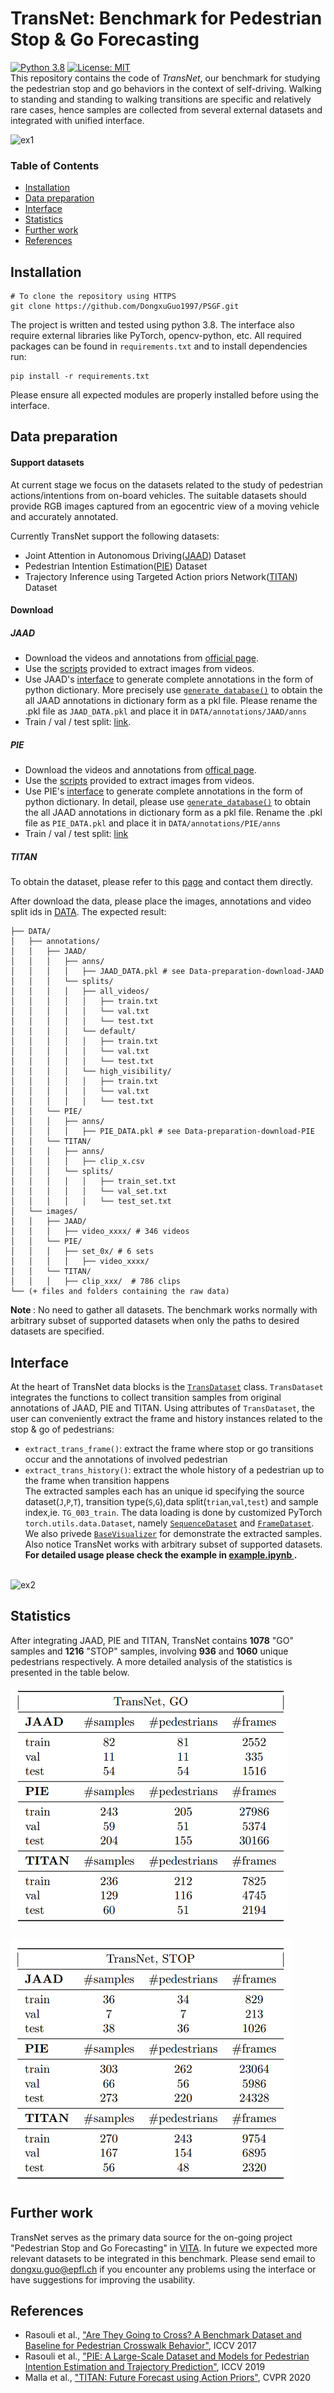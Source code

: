 # TransNet: Benchmark for Pedestrian Stop & Go Forecasting
[![Python 3.8](https://img.shields.io/badge/python-3.8-blue.svg)](https://www.python.org/downloads/release/python-380//)
[![License: MIT](https://img.shields.io/badge/License-MIT-yellow.svg)](https://opensource.org/licenses/MIT) <br>
This repository contains the code of *TransNet*, our benchmark for studying the pedestrian stop and go behaviors in the context of self-driving. 
Walking to standing and standing to walking transitions are specific and relatively rare cases, hence samples are collected from several external datasets and 
integrated with unified interface.

![ex1](imgs/jaad_01.gif)

### Table of Contents
- [Installation](#installation)
- [Data preparation](#data-preparation)
- [Interface](#interface)
- [Statistics](#Statistics)
- [Further work](#further-work)
- [References](#references)


## Installation

```
# To clone the repository using HTTPS
git clone https://github.com/DongxuGuo1997/PSGF.git
```

The project is written and tested using python 3.8. The interface also require external libraries like PyTorch,
opencv-python, etc.  All required packages can be found in `requirements.txt` and to install dependencies run:
```
pip install -r requirements.txt
```
Please ensure all expected modules are properly installed before using the interface.


## Data preparation
#### Support datasets
At current stage we focus on the datasets related to the study of pedestrian actions/intentions from on-board vehicles.
The suitable datasets should provide RGB images captured from an egocentric view of a moving vehicle and accurately annotated.<br>

Currently TransNet support the following datasets:<br/>
* Joint Attention in Autonomous Driving([JAAD](http://data.nvision2.eecs.yorku.ca/JAAD_dataset/)) Dataset
* Pedestrian Intention Estimation([PIE](http://data.nvision2.eecs.yorku.ca/PIE_dataset/)) Dataset
* Trajectory Inference using Targeted Action priors Network([TITAN](https://usa.honda-ri.com/titan)) Dataset

#### Download
##### JAAD

- Download the videos and annotations from [official page](https://github.com/ykotseruba/JAAD). 
- Use the [scripts](https://github.com/ykotseruba/JAAD/blob/JAAD_2.0/split_clips_to_frames.sh) provided to extract images from videos.
- Use JAAD's [interface](https://github.com/ykotseruba/JAAD/blob/JAAD_2.0/jaad_data.py) to generate complete annotations in the form of python dictionary.
  More precisely use [`generate_database()`](https://github.com/ykotseruba/JAAD/blob/JAAD_2.0/jaad_data.py#L421) to obtain the all JAAD annotations in dictionary form as a pkl file.
  Please rename the .pkl file as `JAAD_DATA.pkl` and place it in `DATA/annotations/JAAD/anns`
- Train / val / test split: [link](https://github.com/ykotseruba/JAAD/tree/JAAD_2.0/split_ids).

##### PIE

- Download the videos and annotations from [offical page](https://github.com/aras62/PIE#interface). 
- Use the [scripts](https://github.com/aras62/PIE/blob/master/split_clips_to_frames.sh) provided to extract images from videos.
- Use PIE's [interface](https://github.com/aras62/PIE/blob/master/pie_data.py) to generate complete annotations in the form of python dictionary.
  In detail, please use [`generate_database()`](https://github.com/aras62/PIE/blob/master/pie_data.py#L441) to obtain the all JAAD annotations in dictionary form as a pkl file.
  Rename the .pkl file as `PIE_DATA.pkl` and place it in `DATA/annotations/PIE/anns`
- Train / val / test split: [link](https://github.com/aras62/PIE/blob/2256f96b8ab24d8407af34fb1f0b9a4714cd532e/pie_data.py#L84)

##### TITAN
To obtain the dataset, please refer to this [page]( https://usa.honda-ri.com/titan) and contact them directly.

After download the data, please place the images, annotations and video split ids in [DATA](https://github.com/DongxuGuo1997/TransNet/tree/main/DATA).
The expected result:
```
├── DATA/
│   ├── annotations/ 
│   │   ├── JAAD/ 
│   │   │   ├── anns/  
│   │   │   │   ├── JAAD_DATA.pkl # see Data-preparation-download-JAAD
│   │   │   └── splits/
│   │   │   │   ├── all_videos/
│   │   │   │   │   ├── train.txt
│   │   │   │   │   └── val.txt
│   │   │   │   │   └── test.txt
│   │   │   │   └── default/
│   │   │   │   │   ├── train.txt
│   │   │   │   │   └── val.txt
│   │   │   │   │   └── test.txt
│   │   │   │   └── high_visibility/
│   │   │   │   │   ├── train.txt
│   │   │   │   │   └── val.txt
│   │   │   │   │   └── test.txt
│   │   └── PIE/
│   │   │   ├── anns/ 
│   │   │   │   ├── PIE_DATA.pkl # see Data-preparation-download-PIE
│   │   └── TITAN/
│   │   │   ├── anns/
│   │   │   │   ├── clip_x.csv
│   │   │   └── splits/
│   │   │   │   │   ├── train_set.txt
│   │   │   │   │   └── val_set.txt
│   │   │   │   │   └── test_set.txt
│   └── images/
│   │   ├── JAAD/
│   │   │   ├── video_xxxx/ # 346 videos
│   │   └── PIE/
│   │   │   ├── set_0x/ # 6 sets
│   │   │   │   ├── video_xxxx/ 
│   │   └── TITAN/
│   │   │   ├── clip_xxx/  # 786 clips
└── (+ files and folders containing the raw data)
```
<b> Note </b>: No need to gather all datasets. The benchmark works normally with arbitrary subset of supported datasets when only the paths to desired datasets are specified.

## Interface  
At the heart of TransNet data blocks is the [`TransDataset`](https://github.com/DongxuGuo1997/TransNet/blob/main/src/dataset/trans/data.py) class.
`TransDataset` integrates the functions to collect transition samples from original annotations of JAAD, PIE and TITAN.
Using attributes of `TransDataset`, the user can conveniently extract the frame and history instances related to the stop & go of pedestrians:<br>
* `extract_trans_frame()`: extract the frame where stop or go transitions occur and the annotations of involved pedestrian
* `extract_trans_history()`: extract the whole history of a pedestrian up to the frame when transition happens <br>
The extracted samples each has an unique id specifying the source dataset(`J`,`P`,`T`), transition type(`S`,`G`),data split(`trian`,`val`,`test`) 
and sample index,ie. `TG_003_train`. The data loading is done by customized PyTorch `torch.utils.data.Dataset`, namely [`SequenceDataset`](https://github.com/DongxuGuo1997/TransNet/blob/main/src/dataset/loader.py#L76) and 
[`FrameDataset`](https://github.com/DongxuGuo1997/TransNet/blob/main/src/dataset/loader.py#L29). We also privede [`BaseVisualizer`](https://github.com/DongxuGuo1997/TransNet/blob/main/src/visualizer/draw.py#L36) for demonstrate the extracted samples. 
Also notice TransNet works with arbitrary subset of supported datasets. 
<b>For detailed usage please check the example in [<b>example.ipynb </b>](https://github.com/DongxuGuo1997/TransNet/blob/main/example.ipynb). <br>
</b><br>

![ex2](imgs/TITAN.gif)

## Statistics
After integrating JAAD, PIE and TITAN, TransNet contains <b>1078</b> "GO" samples and <b>1216</b> "STOP" samples, 
involving <b>936</b> and <b>1060</b> unique pedestrians respectively. A more detailed analysis of the statistics is presented in the table below.
<br/>
<br>
![stats1](imgs/GO_stats.PNG)
<br>
<br>
![stats2](imgs/STOP_stats.PNG)
<br>

## Further work
TransNet serves as the primary data source for the on-going project "Pedestrian Stop and Go Forecasting" in [VITA](https://www.epfl.ch/labs/vita/).
In future we expected more relevant datasets to be integrated in this benchmark.
Please send email to [dongxu.guo@epfl.ch]() if you encounter any problems using the interface or have suggestions for improving the usability.

## References
- Rasouli et al., ["Are They Going to Cross? A Benchmark Dataset and Baseline for Pedestrian
Crosswalk Behavior"](https://openaccess.thecvf.com/content_ICCV_2017_workshops/papers/w3/Rasouli_Are_They_Going_ICCV_2017_paper.pdf), ICCV 2017
- Rasouli et al., ["PIE: A Large-Scale Dataset and Models for Pedestrian Intention Estimation and
Trajectory Prediction"](https://openaccess.thecvf.com/content_ICCV_2019/papers/Rasouli_PIE_A_Large-Scale_Dataset_and_Models_for_Pedestrian_Intention_Estimation_ICCV_2019_paper.pdf),
 ICCV 2019
- Malla et al., ["TITAN: Future Forecast using Action Priors"](https://arxiv.org/abs/2003.13886), CVPR 2020
